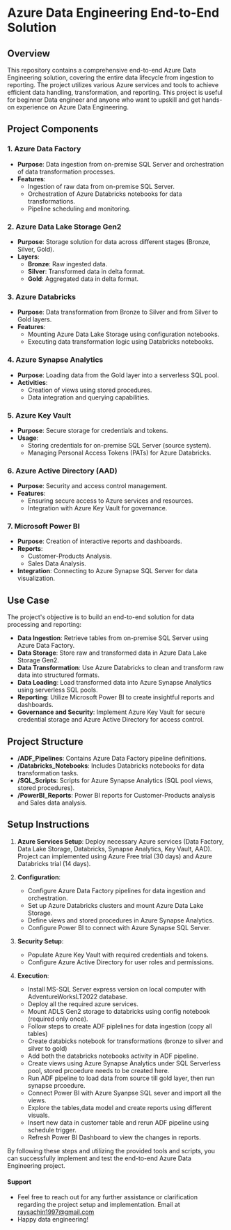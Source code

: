 # Azure Data Engineering End-to-End Solution

## Overview

This repository contains a comprehensive end-to-end Azure Data Engineering solution, covering the entire data lifecycle from ingestion to reporting. The project utilizes various Azure services and tools to achieve efficient data handling, transformation, and reporting. This project is useful for beginner Data engineer and anyone who want to upskill and get hands-on experience on Azure Data Engineering.

## Project Components

### 1. Azure Data Factory

- **Purpose**: Data ingestion from on-premise SQL Server and orchestration of data transformation processes.
- **Features**:
  - Ingestion of raw data from on-premise SQL Server.
  - Orchestration of Azure Databricks notebooks for data transformations.
  - Pipeline scheduling and monitoring.

### 2. Azure Data Lake Storage Gen2

- **Purpose**: Storage solution for data across different stages (Bronze, Silver, Gold).
- **Layers**:
  - **Bronze**: Raw ingested data.
  - **Silver**: Transformed data in delta format.
  - **Gold**: Aggregated data in delta format.

### 3. Azure Databricks

- **Purpose**: Data transformation from Bronze to Silver and from Silver to Gold layers.
- **Features**:
  - Mounting Azure Data Lake Storage using configuration notebooks.
  - Executing data transformation logic using Databricks notebooks.

### 4. Azure Synapse Analytics

- **Purpose**: Loading data from the Gold layer into a serverless SQL pool.
- **Activities**:
  - Creation of views using stored procedures.
  - Data integration and querying capabilities.

### 5. Azure Key Vault

- **Purpose**: Secure storage for credentials and tokens.
- **Usage**:
  - Storing credentials for on-premise SQL Server (source system).
  - Managing Personal Access Tokens (PATs) for Azure Databricks.

### 6. Azure Active Directory (AAD)

- **Purpose**: Security and access control management.
- **Features**:
  - Ensuring secure access to Azure services and resources.
  - Integration with Azure Key Vault for governance.

### 7. Microsoft Power BI

- **Purpose**: Creation of interactive reports and dashboards.
- **Reports**:
  - Customer-Products Analysis.
  - Sales Data Analysis.
- **Integration**: Connecting to Azure Synapse SQL Server for data visualization.

## Use Case

The project's objective is to build an end-to-end solution for data processing and reporting:

- **Data Ingestion**: Retrieve tables from on-premise SQL Server using Azure Data Factory.
- **Data Storage**: Store raw and transformed data in Azure Data Lake Storage Gen2.
- **Data Transformation**: Use Azure Databricks to clean and transform raw data into structured formats.
- **Data Loading**: Load transformed data into Azure Synapse Analytics using serverless SQL pools.
- **Reporting**: Utilize Microsoft Power BI to create insightful reports and dashboards.
- **Governance and Security**: Implement Azure Key Vault for secure credential storage and Azure Active Directory for access control.

## Project Structure

- **/ADF_Pipelines**: Contains Azure Data Factory pipeline definitions.
- **/Databricks_Notebooks**: Includes Databricks notebooks for data transformation tasks.
- **/SQL_Scripts**: Scripts for Azure Synapse Analytics (SQL pool views, stored procedures).
- **/PowerBI_Reports**: Power BI reports for Customer-Products analysis and Sales data analysis.

## Setup Instructions

1. **Azure Services Setup**: Deploy necessary Azure services (Data Factory, Data Lake Storage, Databricks, Synapse Analytics, Key Vault, AAD). Project can implemented using Azure Free trial (30 days) and Azure Databricks trial (14 days).
   
2. **Configuration**:
   - Configure Azure Data Factory pipelines for data ingestion and orchestration.
   - Set up Azure Databricks clusters and mount Azure Data Lake Storage.
   - Define views and stored procedures in Azure Synapse Analytics.
   - Configure Power BI to connect with Azure Synapse SQL Server.

3. **Security Setup**:
   - Populate Azure Key Vault with required credentials and tokens.
   - Configure Azure Active Directory for user roles and permissions.

4. **Execution**:
   - Install MS-SQL Server express version on local computer with AdventureWorksLT2022 database.
   - Deploy all the required azure services.
   - Mount ADLS Gen2 storage to databricks using config notebook (required only once).
   - Follow steps to create ADF piplelines for data ingestion (copy all tables)
   - Create databicks notebook for transformations (bronze to silver and silver to gold)
   - Add both the databricks notebooks activity in ADF pipeline.
   - Create views using Azure Synapse Analytics under SQL Serverless pool, stored prcoedure needs to be created here.
   - Run ADF pipeline to load data from source till gold layer, then run synapse prcoedure.
   - Connect Power BI with Azure Syanpse SQL sever and import all the views.
   - Explore the tables,data model and create reports using different visuals.
   - Insert new data in customer table and rerun ADF pipeline using schedule trigger.
   - Refresh Power BI Dashboard to view the changes in reports.


By following these steps and utilizing the provided tools and scripts, you can successfully implement and test the end-to-end Azure Data Engineering project.

#### Support
- Feel free to reach out for any further assistance or clarification regarding the project setup and implementation. Email at raysachin1997@gmail.com
- Happy data engineering!
